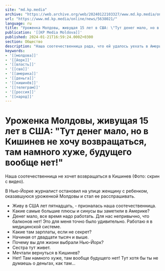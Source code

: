 ```yaml
---
site: "md.kp.media"
archive: "https://web.archive.org/web/20240122103327/www.md.kp.media/online/news/5638021/"
url: "https://www.md.kp.media/online/news/5638021/"
language: ru
title: "Уроженка Молдовы, живущая 15 лет в США: \"Тут денег мало, но в Кишинев не хочу возвращаться, там намного хуже, будущего вообще нет!\""
publication: '[[KP Media Moldova]]'
published: 2024-01-21T16:59:24.000Z+0300
section: Общество
description: "Наша соотечественница рада, что ей удалось уехать в Америку"
keywords:
- '[[молдова]]'
- '[[йорк]]'
- '[[власть]]'
- '[[сша]]'
- '[[америка]]'
- '[[деньга]]'
- '[[кишинёв]]'
- '[[телеграм]]'
- '[[россия]]'
- '[[народ]]'
---
```


# Уроженка Молдовы, живущая 15 лет в США: "Тут денег мало, но в Кишинев не хочу возвращаться, там намного хуже, будущего вообще нет!"

Наша соотечественница не хочет возвращаться в Кишинев (Фото: скрин с видео).

В Нью-Йорке журналист остановил на улице женщину с ребенком, оказавшуюся уроженкой Молдовы и стал ее расспрашивать.

- Живу в США лет пятнадцать, - призналась наша соотечественница.
- Какие самые большие плюсы и синусы вы заметили в Америке?
- Денег мало, все время надо работать. Для нас непривычно, что балконов нет! Это для меня точно было удивительно. Работаю я в медицинской системе.
- Какие там зарплаты, если не секрет?
- Начиная от двадцати тысяч и выше.
- Почему вы для жизни выбрали Нью-Йорк?
- Сестра тут живет.
- Мечтали вернуться в Кишинев?
- Нет! Там намного хуже, там вообще будущего нет! Тут хотя бы ты не думаешь о деньгах, как там...